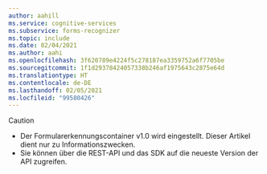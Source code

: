 ```yaml
---
author: aahill
ms.service: cognitive-services
ms.subservice: forms-recognizer
ms.topic: include
ms.date: 02/04/2021
ms.author: aahi
ms.openlocfilehash: 3f620789e4224f5c278187ea3359752a6f7705be
ms.sourcegitcommit: 1f1d29378424057338b246af1975643c2875e64d
ms.translationtype: HT
ms.contentlocale: de-DE
ms.lasthandoff: 02/05/2021
ms.locfileid: "99580426"
---
```

> [!CAUTION]
> * Der Formularerkennungscontainer v1.0 wird eingestellt. Dieser Artikel dient nur zu Informationszwecken. 
> * Sie können über die REST-API und das SDK auf die neueste Version der API zugreifen.